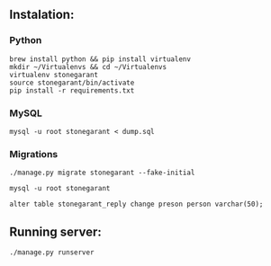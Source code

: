 ## Instalation:

### Python
	
    brew install python && pip install virtualenv
    mkdir ~/Virtualenvs && cd ~/Virtualenvs
    virtualenv stonegarant
    source stonegarant/bin/activate
    pip install -r requirements.txt

### MySQL
	mysql -u root stonegarant < dump.sql

### Migrations
    ./manage.py migrate stonegarant --fake-initial

    mysql -u root stonegarant 
    
    alter table stonegarant_reply change preson person varchar(50);


## Running server:

	./manage.py runserver